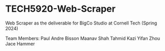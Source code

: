 # TECH5920-Web-Scraper
Web Scraper as the deliverable for BigCo Studio at Cornell Tech (Spring 2024)

Team Members:
Paul Andre Bisson
Maanav Shah
Tahmid Kazi
Yifan Zhou
Jace Hammer
